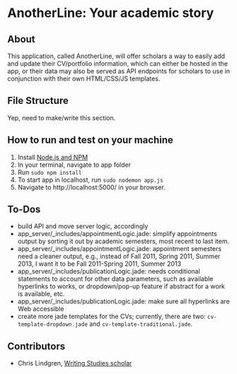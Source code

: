 # AnotherLine: Your academic story

## About

This application, called AnotherLine, will offer scholars a way to easily add and update their CV/portfolio information, which can either be hosted in the app, or their data may also be served as API endpoints for scholars to use in conjunction with their own HTML/CSS/JS templates.

## File Structure

Yep, need to make/write this section.

## How to run and test on your machine

1. Install [Node.js and NPM](http://nodejs.org/)
2. In your terminal, navigate to app folder
3. Run <code>sudo npm install</code>
4. To start app in localhost, run <code>sudo nodemon app.js</code>
5. Navigate to http://localhost:5000/ in your browser.

## To-Dos

- build API and move server logic, accordingly
- app_server/_includes/appointmentLogic.jade: simplify appointments output by sorting it out by academic semesters, most recent to last item.
- app_server/_includes/appointmentLogic.jade: appointment semesters need a cleaner output, e.g., instead of Fall 2011, Spring 2011, Summer 2013, I want it to be Fall 2011-Spring 2011, Summer 2013
- app_server/_includes/publicationLogic.jade: needs conditional statements to account for other data parameters, such as available hyperlinks to works, or dropdown/pop-up feature if abstract for a work is available, etc.
- app_server/_includes/publicationLogic.jade: make sure all hyperlinks are Web accessible
- create more jade templates for the CVs; currently, there are two: <code>cv-template-dropdown.jade</code> and <code>cv-template-traditional.jade</code>.

## Contributors

* Chris Lindgren, [Writing Studies scholar](http://clindgrencv.com/) 
